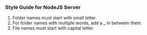 ### Style Guide for NodeJS Server

1. Folder names must start with small letter.
2. For folder names with multiple words, add a \_ in between them.
3. File names must start with capital letter.

